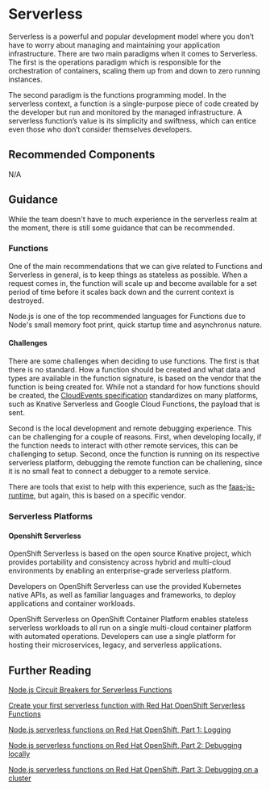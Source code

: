 # Serverless

Serverless is a powerful and popular development model where you don’t have to worry about managing and maintaining your application infrastructure. There are two main paradigms when it comes to Serverless.  The first is the operations paradigm which is responsible for the orchestration of containers, scaling them up from and down to zero running instances.

The second paradigm is the functions programming model.  In the serverless context, a function is a single-purpose piece of code created by the developer but run and monitored by the managed infrastructure. A serverless function’s value is its simplicity and swiftness, which can entice even those who don’t consider themselves developers.


## Recommended Components

N/A

## Guidance

While the team doesn't have to much experience in the serverless realm at the moment, there is still some guidance that can be recommended.

### Functions

One of the main recommendations that we can give related to Functions and Serverless in general, is to keep things as stateless as possible.  When a request comes in, the function will scale up and become available for a set period of time before it scales back down and the current context is destroyed.

Node.js is one of the top recommended languages for Functions due to Node's small memory foot print, quick startup time and asynchronus nature.

#### Challenges

There are some challenges when deciding to use functions.  The first is that there is no standard.  How a function should be created and what data and types are available in the function signature, is based on the vendor that the function is being created for.  While not a standard for how functions should be created, the [CloudEvents specification](https://github.com/cloudevents/spec) standardizes on many platforms, such as Knative Serverless and Google Cloud Functions, the payload that is sent.

Second is the local development and remote debugging experience.  This can be challenging for a couple of reasons.  First, when developing locally, if the function needs to interact with other remote services, this can be challenging to setup.  Second, once the function is running on its respective serverless platform, debugging the remote function can be challening, since it is no small feat to connect a debugger to a remote service.

There are tools that exist to help with this experience, such as the [faas-js-runtime](https://www.npmjs.com/package/faas-js-runtime), but again, this is based on a specific vendor.

### Serverless Platforms

#### Openshift Serverless

OpenShift Serverless is based on the open source Knative project, which provides portability and consistency across hybrid and multi-cloud environments by enabling an enterprise-grade serverless platform.

Developers on OpenShift Serverless can use the provided Kubernetes native APIs, as well as familiar languages and frameworks, to deploy applications and container workloads.

OpenShift Serverless on OpenShift Container Platform enables stateless serverless workloads to all run on a single multi-cloud container platform with automated operations. Developers can use a single platform for hosting their microservices, legacy, and serverless applications.

<!--
#### Apache OpenWhisk

TODO

#### AWS Lambda

TODO

#### Akamai EdgeWorkers

TODO

#### Cloudflare Workers

TODO

#### Fastly Compute@Edge

TODO

-->

## Further Reading

[Node.js Circuit Breakers for Serverless Functions](https://developers.redhat.com/articles/2021/09/15/nodejs-circuit-breakers-serverless-functions)

[Create your first serverless function with Red Hat OpenShift Serverless Functions](https://developers.redhat.com/blog/2021/01/04/create-your-first-serverless-function-with-red-hat-openshift-serverless-functions#)

[Node.js serverless functions on Red Hat OpenShift, Part 1: Logging](https://developers.redhat.com/articles/2021/07/01/nodejs-serverless-functions-red-hat-openshift-part-1-logging)

[Node.js serverless functions on Red Hat OpenShift, Part 2: Debugging locally](https://developers.redhat.com/articles/2021/07/13/nodejs-serverless-functions-red-hat-openshift-part-2-debugging-locally)

[Node.js serverless functions on Red Hat OpenShift, Part 3: Debugging on a cluster](https://developers.redhat.com/articles/2021/12/08/nodejs-serverless-functions-red-hat-openshift-part-3-debugging-cluster)

